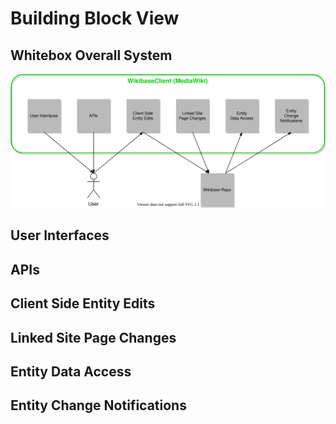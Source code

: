 # Building Block View

## Whitebox Overall System

![Alt Text](./diagrams/05-building-blocks.drawio.svg)

## User Interfaces

## APIs

## Client Side Entity Edits

## Linked Site Page Changes

## Entity Data Access

## Entity Change Notifications
